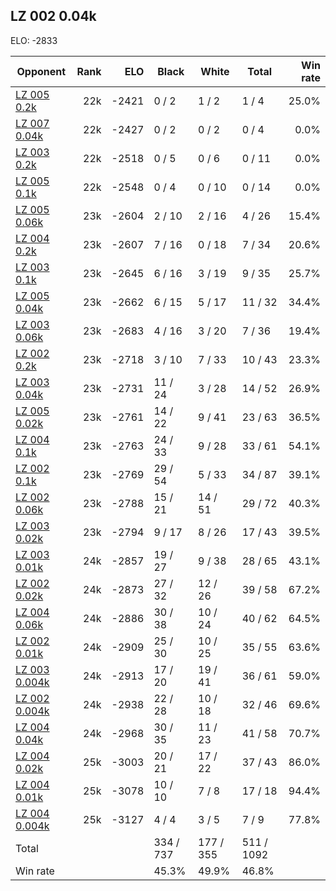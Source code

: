 ## LZ 002 0.04k ##

ELO: -2833

Opponent | Rank | ELO | Black | White | Total | Win rate
---------|-----:|----:|-------|-------|-------|-------:
[LZ 005 0.2k](LZ%20005%200.2k.md) | 22k | -2421 | 0 / 2 | 1 / 2 | 1 / 4 | 25.0%
[LZ 007 0.04k](LZ%20007%200.04k.md) | 22k | -2427 | 0 / 2 | 0 / 2 | 0 / 4 | 0.0%
[LZ 003 0.2k](LZ%20003%200.2k.md) | 22k | -2518 | 0 / 5 | 0 / 6 | 0 / 11 | 0.0%
[LZ 005 0.1k](LZ%20005%200.1k.md) | 22k | -2548 | 0 / 4 | 0 / 10 | 0 / 14 | 0.0%
[LZ 005 0.06k](LZ%20005%200.06k.md) | 23k | -2604 | 2 / 10 | 2 / 16 | 4 / 26 | 15.4%
[LZ 004 0.2k](LZ%20004%200.2k.md) | 23k | -2607 | 7 / 16 | 0 / 18 | 7 / 34 | 20.6%
[LZ 003 0.1k](LZ%20003%200.1k.md) | 23k | -2645 | 6 / 16 | 3 / 19 | 9 / 35 | 25.7%
[LZ 005 0.04k](LZ%20005%200.04k.md) | 23k | -2662 | 6 / 15 | 5 / 17 | 11 / 32 | 34.4%
[LZ 003 0.06k](LZ%20003%200.06k.md) | 23k | -2683 | 4 / 16 | 3 / 20 | 7 / 36 | 19.4%
[LZ 002 0.2k](LZ%20002%200.2k.md) | 23k | -2718 | 3 / 10 | 7 / 33 | 10 / 43 | 23.3%
[LZ 003 0.04k](LZ%20003%200.04k.md) | 23k | -2731 | 11 / 24 | 3 / 28 | 14 / 52 | 26.9%
[LZ 005 0.02k](LZ%20005%200.02k.md) | 23k | -2761 | 14 / 22 | 9 / 41 | 23 / 63 | 36.5%
[LZ 004 0.1k](LZ%20004%200.1k.md) | 23k | -2763 | 24 / 33 | 9 / 28 | 33 / 61 | 54.1%
[LZ 002 0.1k](LZ%20002%200.1k.md) | 23k | -2769 | 29 / 54 | 5 / 33 | 34 / 87 | 39.1%
[LZ 002 0.06k](LZ%20002%200.06k.md) | 23k | -2788 | 15 / 21 | 14 / 51 | 29 / 72 | 40.3%
[LZ 003 0.02k](LZ%20003%200.02k.md) | 23k | -2794 | 9 / 17 | 8 / 26 | 17 / 43 | 39.5%
[LZ 003 0.01k](LZ%20003%200.01k.md) | 24k | -2857 | 19 / 27 | 9 / 38 | 28 / 65 | 43.1%
[LZ 002 0.02k](LZ%20002%200.02k.md) | 24k | -2873 | 27 / 32 | 12 / 26 | 39 / 58 | 67.2%
[LZ 004 0.06k](LZ%20004%200.06k.md) | 24k | -2886 | 30 / 38 | 10 / 24 | 40 / 62 | 64.5%
[LZ 002 0.01k](LZ%20002%200.01k.md) | 24k | -2909 | 25 / 30 | 10 / 25 | 35 / 55 | 63.6%
[LZ 003 0.004k](LZ%20003%200.004k.md) | 24k | -2913 | 17 / 20 | 19 / 41 | 36 / 61 | 59.0%
[LZ 002 0.004k](LZ%20002%200.004k.md) | 24k | -2938 | 22 / 28 | 10 / 18 | 32 / 46 | 69.6%
[LZ 004 0.04k](LZ%20004%200.04k.md) | 24k | -2968 | 30 / 35 | 11 / 23 | 41 / 58 | 70.7%
[LZ 004 0.02k](LZ%20004%200.02k.md) | 25k | -3003 | 20 / 21 | 17 / 22 | 37 / 43 | 86.0%
[LZ 004 0.01k](LZ%20004%200.01k.md) | 25k | -3078 | 10 / 10 | 7 / 8 | 17 / 18 | 94.4%
[LZ 004 0.004k](LZ%20004%200.004k.md) | 25k | -3127 | 4 / 4 | 3 / 5 | 7 / 9 | 77.8%
Total | | | 334 / 737 | 177 / 355 | 511 / 1092 | 
Win rate| | | 45.3% | 49.9% | 46.8% | 

